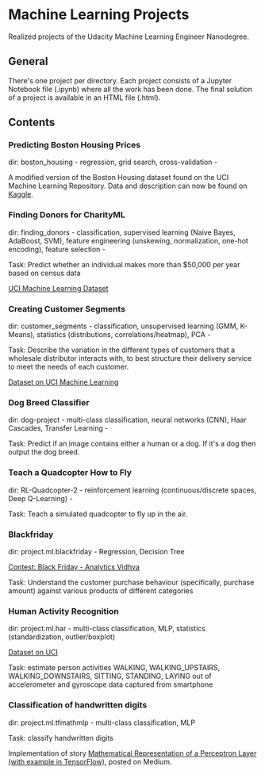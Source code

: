 # Machine Learning Projects
Realized projects of the Udacity Machine Learning Engineer Nanodegree.
## General
There's one project per directory. Each project consists of a Jupyter Notebook file (.ipynb) where all the work has been done. The final solution of a project is available in an HTML file (.html).

## Contents
### Predicting Boston Housing Prices
dir: boston_housing
\- regression, grid search, cross-validation -

A modified version of the Boston Housing dataset found on the UCI Machine Learning Repository. Data and description can now be found on <a href='https://www.kaggle.com/c/boston-housing'>Kaggle</a>.

### Finding Donors for CharityML
dir: finding_donors
\- classification, supervised learning (Naive Bayes, AdaBoost, SVM), feature engineering (unskewing, normalization, one-hot encoding), feature selection -

Task: Predict whether an individual makes more than $50,000 per year based on census data

<a href='https://archive.ics.uci.edu/ml/datasets/Census+Income'>UCI Machine Learning Dataset</a>

### Creating Customer Segments
dir: customer_segments
\- classification, unsupervised learning (GMM, K-Means), statistics (distributions, correlations/heatmap), PCA -

Task: Describe the variation in the different types of customers that a wholesale distributor interacts with, to best structure their delivery service to meet the needs of each customer.

<a href='https://archive.ics.uci.edu/ml/datasets/Wholesale+customers'>Dataset on UCI Machine Learning</a>

### Dog Breed Classifier
dir: dog-project
\- multi-class classification, neural networks (CNN), Haar Cascades, Transfer Learning -

Task: Predict if an image contains either a human or a dog. If it's a dog then output the dog breed.

### Teach a Quadcopter How to Fly
dir: RL-Quadcopter-2
\- reinforcement learning (continuous/discrete spaces, Deep Q-Learning) -

Task: Teach a simulated quadcopter to fly up in the air.

### Blackfriday
dir: project.ml.blackfriday
\- Regression, Decision Tree

<a href = 'https://datahack.analyticsvidhya.com/contest/black-friday/'>Contest: Black Friday - Analytics Vidhya</a>

Task: Understand the customer purchase behaviour (specifically, purchase amount) against various products of different categories

### Human Activity Recognition
dir: project.ml.har
\- multi-class classification, MLP, statistics (standardization, outlier/boxplot)

<a href = 'http://archive.ics.uci.edu/ml/datasets/Human+Activity+Recognition+Using+Smartphones'>Dataset on UCI</a>

Task: estimate person activities WALKING, WALKING_UPSTAIRS, WALKING_DOWNSTAIRS, SITTING, STANDING, LAYING out of accelerometer and gyroscope data captured from smartphone

### Classification of handwritten digits
dir: project.ml.tfmathmlp
\- multi-class classification, MLP

Task: classify handwritten digits

Implementation of story <a href = 'https://medium.com/@daniel.hellwig.p/mathematical-representation-of-a-perceptron-layer-with-example-in-tensorflow-754a38833b44'>Mathematical Representation of a Perceptron Layer
(with example in TensorFlow)</a>, posted on Medium.
